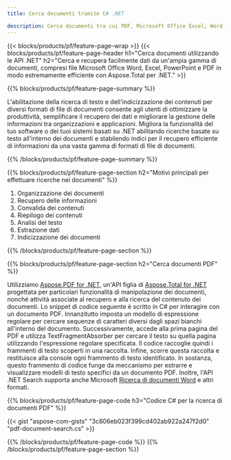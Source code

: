 ```yaml
---
title: Cerca documenti tramite C# .NET 

description: Cerca documenti tra cui PDF, Microsoft Office Excel, Word, PowerPoint e altro tramite la tua applicazione .NET. Cerca documenti online tramite app.
---
```


{{< blocks/products/pf/feature-page-wrap >}}
{{< blocks/products/pf/feature-page-header h1="Cerca documenti utilizzando le API .NET" h2="Cerca e recupera facilmente dati da un'ampia gamma di documenti, compresi file Microsoft Office Word, Excel, PowerPoint e PDF in modo estremamente efficiente con Aspose.Total per .NET." >}}

{{% blocks/products/pf/feature-page-summary %}}

L'abilitazione della ricerca di testo e dell'indicizzazione dei contenuti per diversi formati di file di documenti consente agli utenti di ottimizzare la produttività, semplificare il recupero dei dati e migliorare la gestione delle informazioni tra organizzazioni e applicazioni. Migliora la funzionalità del tuo software o dei tuoi sistemi basati su .NET abilitando ricerche basate su testo all'interno dei documenti e stabilendo indici per il recupero efficiente di informazioni da una vasta gamma di formati di file di documenti.

{{% /blocks/products/pf/feature-page-summary  %}}

{{% blocks/products/pf/feature-page-section  h2="Motivi principali per effettuare ricerche nei documenti" %}}

1. Organizzazione dei documenti
1. Recupero delle informazioni
1. Convalida dei contenuti 
1. Riepilogo dei contenuti 
1. Analisi del testo
1. Estrazione dati 
1. Indicizzazione dei documenti 


{{% /blocks/products/pf/feature-page-section %}}

{{% blocks/products/pf/feature-page-section  h2="Cerca documenti PDF" %}}

Utilizziamo [Aspose.PDF for .NET](https://products.aspose.com/pdf/net/), un'API figlia di [Aspose.Total for .NET](https://products.aspose.com/total/net/) progettata per particolari funzionalità di manipolazione dei documenti, nonché attività associate al recupero e alla ricerca del contenuto dei documenti. Lo snippet di codice seguente è scritto in C# per interagire con un documento PDF. Innanzitutto imposta un modello di espressione regolare per cercare sequenze di caratteri diversi dagli spazi bianchi all'interno del documento. Successivamente, accede alla prima pagina del PDF e utilizza TextFragmentAbsorber per cercare il testo su quella pagina utilizzando l'espressione regolare specificata. Il codice raccoglie quindi i frammenti di testo scoperti in una raccolta. Infine, scorre questa raccolta e restituisce alla console ogni frammento di testo identificato. In sostanza, questo frammento di codice funge da meccanismo per estrarre e visualizzare modelli di testo specifici da un documento PDF. Inoltre, l'API .NET Search supporta anche Microsoft [Ricerca di documenti Word](https://products.aspose.com/total/net/search/word/) e altri formati.

{{% blocks/products/pf/feature-page-code h3="Codice C# per la ricerca di documenti PDF" %}}

{{< gist "aspose-com-gists" "3c806eb023f399cd402ab922a247f2d0" "pdf-document-search.cs" >}}

{{% /blocks/products/pf/feature-page-code  %}}
{{% /blocks/products/pf/feature-page-section %}}